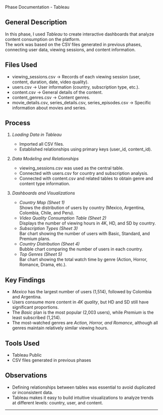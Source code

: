  Phase Documentation - Tableau

## General Description
In this phase, I used *Tableau* to create interactive dashboards that analyze content consumption on the platform.  
The work was based on the CSV files generated in previous phases, connecting user data, viewing sessions, and content information.  

## Files Used
- viewing_sessions.csv → Records of each viewing session (user, content, duration, date, video quality).  
- users.csv → User information (country, subscription type, etc.).  
- content.csv → General details of the content.  
- content_genres.csv → Content genres.  
- movie_details.csv, series_details.csv, series_episodes.csv → Specific information about movies and series.  

## Process
1. *Loading Data in Tableau*  
   - Imported all CSV files.  
   - Established relationships using primary keys (user_id, content_id).  

2. *Data Modeling and Relationships*  
   - viewing_sessions.csv was used as the central table.  
   - Connected with users.csv for country and subscription analysis.  
   - Connected with content.csv and related tables to obtain genre and content type information.  

3. *Dashboards and Visualizations*  
   - *Country Map (Sheet 1)*  
     Shows the distribution of users by country (Mexico, Argentina, Colombia, Chile, and Peru).  
   - *Video Quality Consumption Table (Sheet 2)*  
     Displays the number of viewing hours in 4K, HD, and SD by country.  
   - *Subscription Types (Sheet 3)*  
     Bar chart showing the number of users with Basic, Standard, and Premium plans.  
   - *Country Distribution (Sheet 4)*  
     Bubble chart comparing the number of users in each country.  
   - *Top Genres (Sheet 5)*  
     Bar chart showing the total watch time by genre (Action, Horror, Romance, Drama, etc.).  

## Key Findings
- *Mexico* has the largest number of users (1,514), followed by Colombia and Argentina.  
- Users consume more content in *4K quality*, but HD and SD still have significant proportions.  
- The *Basic* plan is the most popular (2,003 users), while *Premium* is the least subscribed (1,214).  
- The most-watched genres are *Action, Horror, and Romance*, although all genres maintain relatively similar viewing hours.  

## Tools Used
- Tableau Public  
- CSV files generated in previous phases  

## Observations
- Defining relationships between tables was essential to avoid duplicated or inconsistent data.  
- Tableau makes it easy to build intuitive visualizations to analyze trends at different levels: country, user, and content.  

---